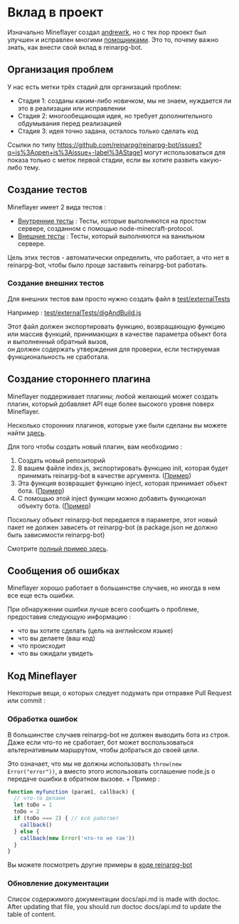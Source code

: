 # Вклад в проект

Изначально Mineflayer создал [andrewrk](http://github.com/andrewrk), но с тех пор проект был улучшен и исправлен многими [помощниками](https://github.com/andrewrk/reinarpg-bot/graphs/contributors).
Это то, почему важно знать, как внести свой вклад в reinarpg-bot.

## Организация проблем

У нас есть метки трёх стадий для организаций проблем:

* Стадия 1: созданы каким-либо новичком, мы не знаем, нуждается ли это в реализации или исправлении
* Стадия 2: многообещающая идея, но требует дополнительного обдумывания перед реализацией
* Стадия 3: идея точно задана, осталось только сделать код

Ссылки по типу https://github.com/reinarpg/reinarpg-bot/issues?q=is%3Aopen+is%3Aissue+-label%3AStage1 могут использоваться для показа только с меток первой стадии, если вы хотите развить какую-либо тему.

## Создание тестов
Mineflayer имеет 2 вида тестов :

 * [Внутренние тесты](../../test/internalTest.js) : Тесты, которые выполняются на простом сервере, созданном с помощью node-minecraft-protocol.
 * [Внешние тесты](../../test/externalTests/) : Тесты, который выполняются на ванильном сервере.
 
Цель этих тестов - автоматически определить, что работает, а что нет в reinarpg-bot, чтобы было проще заставить reinarpg-bot работать.

### Создание внешних тестов

Для внешних тестов вам просто нужно создать файл в [test/externalTests](../../test/externalTests)

Например : [test/externalTests/digAndBuild.js](https://github.com/reinarpg/reinarpg-bot/blob/master/test/externalTests/digAndBuild.js)

Этот файл должен экспортировать функцию, возвращающую функцию или массив функций, принимающих в качестве параметра объект бота и выполненный обратный вызов,  
он должен содержать утверждения для проверки, если тестируемая функциональность не сработала.


## Создание стороннего плагина
Mineflayer поддерживает плагины; любой желающий может создать плагин, который добавляет API еще более высокого уровня поверх Mineflayer.

Несколько сторонних плагинов, которые уже были сделаны вы можете найти [здесь](https://github.com/andrewrk/reinarpg-bot#third-party-plugins).

Для того чтобы создать новый плагин, вам необходимо :

1. Создать новый репозиторий
2. В вашем файле index.js, экспортировать функцию init, которая будет принимать reinarpg-bot в качестве аргумента. ([Пример](https://github.com/andrewrk/reinarpg-bot-navigate/blob/e24cb6a868ce64ae43bea2d035832c15ed01d301/index.js#L18))
3. Эта функция возвращает функцию inject, которая принимает объект бота. ([Пример](https://github.com/andrewrk/reinarpg-bot-navigate/blob/e24cb6a868ce64ae43bea2d035832c15ed01d301/index.js#L23))
4. С помощью этой inject функции можно добавить функционал объекту бота. ([Пример](https://github.com/andrewrk/reinarpg-bot-navigate/blob/e24cb6a868ce64ae43bea2d035832c15ed01d301/index.js#L32))

Поскольку объект reinarpg-bot передается в параметре, этот новый пакет не должен зависеть от reinarpg-bot (в package.json не должно быть зависимости reinarpg-bot)

Смотрите [полный пример здесь](https://github.com/andrewrk/reinarpg-bot-navigate/tree/e24cb6a868ce64ae43bea2d035832c15ed01d301).

## Сообщения об ошибках
Mineflayer хорошо работает в большинстве случаев, но иногда в нем все еще есть ошибки.

При обнаружении ошибки лучше всего сообщить о проблеме, предоставив следующую информацию :

* что вы хотите сделать (цель на английском языке)
* что вы делаете (ваш код)
* что происходит
* что вы ожидали увидеть

## Код Mineflayer
Некоторые вещи, о которых следует подумать при отправке Pull Request или commit :

### Обработка ошибок
В большинстве случаев reinarpg-bot не должен выводить бота из строя. Даже если что-то не сработает, бот может воспользоваться альтернативным маршрутом, чтобы добраться до своей цели.

Это означает, что мы не должны использовать `throw(new Error("error"))`, а вместо этого использовать соглашение node.js о передаче ошибки в обратном вызове.
+
Пример : 

```js
function myfunction (param1, callback) {
  // что-то делаем
  let toDo = 1
  toDo = 2
  if (toDo === 2) { // всё работает
    callback()
  } else {
    callback(new Error('что-то не так'))
  }
}
```

Вы можете посмотреть другие примеры в [коде reinarpg-bot](https://github.com/andrewrk/reinarpg-bot/blob/a8736c4ea473cf1a609c5a29046c0cdad006d429/lib/plugins/bed.js#L10)

### Обновление документации
Список содержимого документации docs/api.md is made with doctoc. After updating that file, you should run doctoc docs/api.md to update the table of content.
